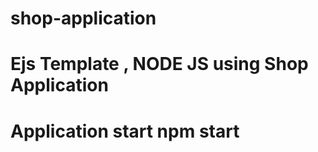 # shop-application

# Ejs Template , NODE JS  using Shop Application 

# Application start npm start
